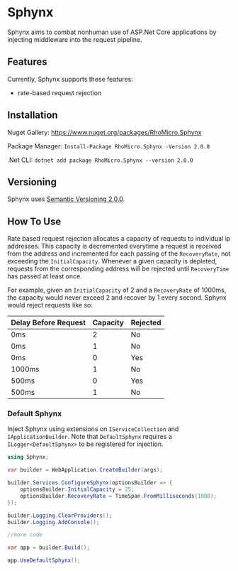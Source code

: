 # Sphynx #

Sphynx aims to combat nonhuman use of ASP.Net Core applications by injecting middleware into the request pipeline.

## Features ##

Currently, Sphynx supports these features:
* rate-based request rejection

## Installation ##

Nuget Gallery: https://www.nuget.org/packages/RhoMicro.Sphynx

Package Manager: `Install-Package RhoMicro.Sphynx -Version 2.0.0`

.Net CLI: `dotnet add package RhoMicro.Sphynx --version 2.0.0`

## Versioning ##

Sphynx uses [Semantic Versioning 2.0.0](https://semver.org/).

## How To Use ##

Rate based request rejection allocates a capacity of requests to individual ip addresses. This capacity is decremented everytime a request is received from the address and incremented for each passing of the `RecoveryRate`, not exceeding the `InitialCapacity`. Whenever a given capacity is depleted, requests from the corresponding address will be rejected until `RecoveryTime` has passed at least once.

For example, given an `InitialCapacity` of 2 and a `RecoveryRate` of 1000ms, the capacity would never exceed 2 and recover by 1 every second. Sphynx would reject requests like so:

Delay Before Request | Capacity | Rejected
-------------------- | -------- | --------
0ms		     | 2        | No
0ms		     | 1        | No
0ms		     | 0        | Yes
1000ms		     | 1        | No
500ms		     | 0        | Yes
500ms                | 1        | No


### Default Sphynx ###

Inject Sphynx using extensions on `IServiceCollection` and `IApplicationBuilder`. Note that `DefaultSphynx` requires a `ILogger<DefaultSphynx>` to be registered for injection.
```cs
using Sphynx;

var builder = WebApplication.CreateBuilder(args);

builder.Services.ConfigureSphynx(optionsBuilder => {
	optionsBuilder.InitialCapacity = 25;
	optionsBuilder.RecoveryRate = TimeSpan.FromMilliseconds(1000);
});

builder.Logging.ClearProviders();
builder.Logging.AddConsole();

//more code

var app = builder.Build();

app.UseDefaultSphynx();
```
